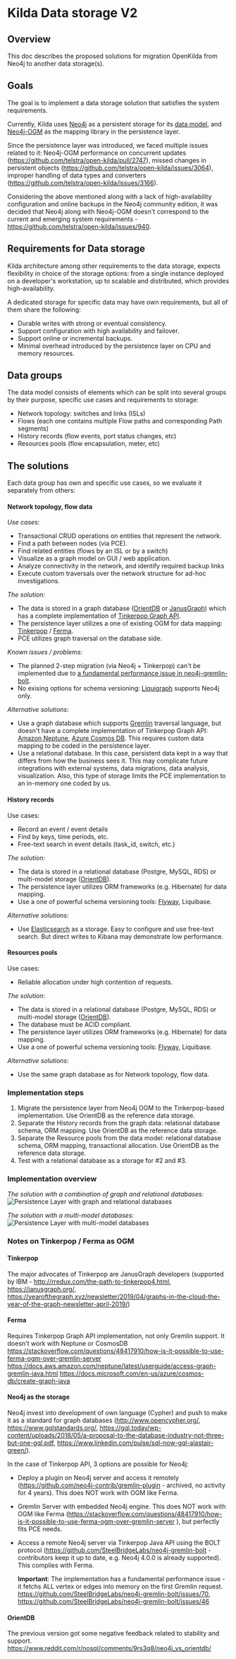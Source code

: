 # Kilda Data storage V2

## Overview
This doc describes the proposed solutions for migration OpenKilda from Neo4j to another data storage(s).

## Goals
The goal is to implement a data storage solution that satisfies the system requirements.

Currently, Kilda uses [Neo4j](https://neo4j.com/) as a persistent storage for its [data model](../domain-model/domain-model.md),
and [Neo4j-OGM](https://github.com/neo4j/neo4j-ogm) as the mapping library in the persistence layer.

Since the persistence layer was introduced, we faced multiple issues related to it: 
Neo4j-OGM performance on concurrent updates (https://github.com/telstra/open-kilda/pull/2747),
missed changes in persistent objects (https://github.com/telstra/open-kilda/issues/3064), 
improper handling of data types and converters (https://github.com/telstra/open-kilda/issues/3166).

Considering the above mentioned along with a lack of high-availability configuration and online backups in the Neo4j community edition, 
it was decided that Neo4j along with Neo4j-OGM doesn't correspond to the current and emerging system requirements -
https://github.com/telstra/open-kilda/issues/940. 

## Requirements for Data storage
Kilda architecture among other requirements to the data storage, expects flexibility in choice of the storage options:
from a single instance deployed on a developer's workstation, up to scalable and distributed, which provides high-availability.

A dedicated storage for specific data may have own requirements, but all of them share the following:
- Durable writes with strong or eventual consistency.
- Support configuration with high availability and failover.
- Support online or incremental backups.
- Minimal overhead introduced by the persistence layer on CPU and memory resources.

## Data groups
The data model consists of elements which can be split into several groups by their purpose,
specific use cases and requirements to storage:
- Network topology: switches and links (ISLs)
- Flows (each one contains multiple Flow paths and corresponding Path segments)
- History records (flow events, port status changes, etc)
- Resources pools (flow encapsulation, meter, etc) 

## The solutions
Each data group has own and specific use cases, so we evaluate it separately from others:

#### Network topology, flow data
_Use cases:_
- Transactional CRUD operations on entities that represent the network.
- Find a path between nodes (via PCE).
- Find related entities (flows by an ISL or by a switch)
- Visualize as a graph model on GUI / web application.
- Analyze connectivity in the network, and identify required backup links
- Execute custom traversals over the network structure for ad-hoc investigations.

_The solution:_ 
- The data is stored in a graph database ([OrientDB](https://orientdb.com/) or [JanusGraph](https://janusgraph.org/)) 
which has a complete implementation of [Tinkerpop Graph API](http://tinkerpop.apache.org/docs/3.4.6/reference/#graph).
- The persistence layer utilizes a one of existing OGM for data mapping: [Tinkerpop](https://tinkerpop.apache.org/) / [Ferma](http://syncleus.com/Ferma/).
- PCE utilizes graph traversal on the database side.

_Known issues / problems:_
- The planned 2-step migration (via Neo4j + Tinkerpop) can't be implemented due to [a fundamental performance issue 
in neo4j-gremlin-bolt](#neo4j).
- No exising options for schema versioning: [Liquigraph](https://www.liquigraph.org/) supports Neo4j only.

_Alternative solutions:_
- Use a graph database which supports [Gremlin](https://tinkerpop.apache.org/gremlin.html) traversal language,
but doesn't have a complete implementation of Tinkerpop Graph API: [Amazon Neptune](https://aws.amazon.com/neptune/), 
[Azure Cosmos DB](https://azure.microsoft.com/services/cosmos-db/). This requires custom data mapping to be coded in the persistence layer.
- Use a relational database. In this case, persistent data kept in a way that differs from how the business sees it. This may complicate future integrations
with external systems, data migrations, data analysis, visualization. Also, this type of storage limits the PCE implementation to an in-memory one coded by us.	

#### History records
Use cases:
- Record an event / event details
- Find by keys, time periods, etc.
- Free-text search in event details (task_id, switch, etc.)

_The solution:_ 
- The data is stored in a relational database (Postgre, MySQL, RDS) or multi-model storage ([OrientDB](https://orientdb.com/multi-model-database/)). 
- The persistence layer utilizes ORM frameworks (e.g. Hibernate) for data mapping.
- Use a one of powerful schema versioning tools: [Flyway](https://flywaydb.org/), Liquibase.

_Alternative solutions:_
- Use [Elasticsearch](https://www.elastic.co/what-is/elk-stack) as a storage. Easy to configure and use free-text search. But direct writes to Kibana may demonstrate low performance.

#### Resources pools
Use cases:
- Reliable allocation under high contention of requests.  

_The solution:_ 
- The data is stored in a relational database (Postgre, MySQL, RDS) or multi-model storage ([OrientDB](https://orientdb.com/multi-model-database/)).
- The database must be ACID compliant.
- The persistence layer utilizes ORM frameworks (e.g. Hibernate) for data mapping.
- Use a one of powerful schema versioning tools: [Flyway](https://flywaydb.org/), Liquibase.

_Alternative solutions:_
- Use the same graph database as for Network topology, flow data.

### Implementation steps
1. Migrate the persistence layer from Neo4j OGM to the Tinkerpop-based implementation. Use OrientDB as the reference data storage.
2. Separate the History records from the graph data: relational database schema, ORM mapping. Use OrientDB as the reference data storage.
3. Separate the Resource pools from the data model: relational database schema, ORM mapping, transactional allocation. 
Use OrientDB as the reference data storage.
4. Test with a relational database as a storage for #2 and #3.

### Implementation overview

_The solution with a combination of graph and relational databases:_
![Persistence Layer with graph and relational databases](persistence-layer-rdbms.svg)

_The solution with a multi-model databases:_
![Persistence Layer with multi-model databases](persistence-layer-multi-model.svg)
 

### Notes on Tinkerpop / Ferma as OGM 

#### Tinkerpop
The major advocates of Tinkerpop are JanusGraph developers (supported by IBM - http://rredux.com/the-path-to-tinkerpop4.html, https://janusgraph.org/, 
https://yearofthegraph.xyz/newsletter/2019/04/graphs-in-the-cloud-the-year-of-the-graph-newsletter-april-2019/)

#### Ferma
Requires Tinkerpop Graph API implementation, not only Gremlin support. It doesn't work with Neptune or CosmosDB
https://stackoverflow.com/questions/48417910/how-is-it-possible-to-use-ferma-ogm-over-gremlin-server
https://docs.aws.amazon.com/neptune/latest/userguide/access-graph-gremlin-java.html
https://docs.microsoft.com/en-us/azure/cosmos-db/create-graph-java

#### Neo4j as the storage
Neo4j invest into development of own language (Cypher) and push to make it as a standard for graph databases (http://www.opencypher.org/, https://www.gqlstandards.org/, 
https://gql.today/wp-content/uploads/2018/05/a-proposal-to-the-database-industry-not-three-but-one-gql.pdf, https://www.linkedin.com/pulse/sql-now-gql-alastair-green/).

In the case of Tinkerpop API, 3 options are possible for Neo4j:
- Deploy a plugin on Neo4j server and access it remotely (https://github.com/neo4j-contrib/gremlin-plugin - archived, no activity for 4 years).
This does NOT work with OGM like Ferma.
- Gremlin Server with embedded Neo4j engine. This does NOT work with OGM like Ferma (https://stackoverflow.com/questions/48417910/how-is-it-possible-to-use-ferma-ogm-over-gremlin-server
), but perfectly fits PCE needs.
- Access a remote Neo4j server via Tinkerpop Java API using the BOLT protocol (https://github.com/SteelBridgeLabs/neo4j-gremlin-bolt - contributors keep it up to date, e.g. Neo4j 4.0.0 is already supported).
This complies with Ferma.

    **Important**: The implementation has a fundamental performance issue - it fetchs ALL vertex or edges into memory on the first Gremlin request. 
  https://github.com/SteelBridgeLabs/neo4j-gremlin-bolt/issues/70, https://github.com/SteelBridgeLabs/neo4j-gremlin-bolt/issues/46

#### OrientDB
The previous version got some negative feedback related to stability and support. 
https://www.reddit.com/r/nosql/comments/9rs3q8/neo4j_vs_orientdb/
